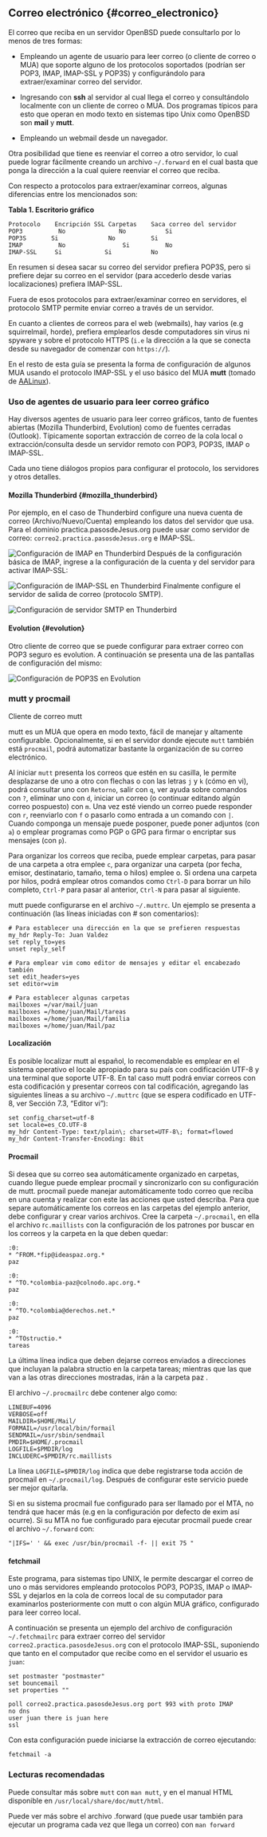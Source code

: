 ## Correo electrónico {#correo_electronico}

El correo que reciba en un servidor OpenBSD puede consultarlo por lo menos de tres formas:

  - Empleando un agente de usuario para leer correo (o cliente de correo o MUA) que soporte alguno de los protocolos soportados (podrían ser POP3, IMAP, IMAP-SSL y POP3S) y configurándolo para extraer/examinar correo del servidor.

  - Ingresando con **ssh** al servidor al cual llega el correo y consultándolo localmente con un cliente de correo o MUA. Dos programas típicos para esto que operan en modo texto en sistemas tipo Unix como OpenBSD son **mail** y **mutt**.

  - Empleando un webmail desde un navegador.

Otra posibilidad que tiene es reenviar el correo a otro servidor, lo cual puede lograr fácilmente creando un archivo ```~/.forward``` en el cual basta que ponga la dirección a la cual quiere reenviar el correo que reciba.

Con respecto a protocolos para extraer/examinar correos, algunas diferencias entre los mencionados son:

**Tabla 1. Escritorio gráfico**
```
Protocolo	 Encripción SSL	Carpetas	Saca correo del servidor
POP3		  No		 	   No			Si
POP3S	 	Si				No			Si
IMAP		  No			    Si			No
IMAP-SSL 	 Si	 		   Si		    No
```
En resumen si desea sacar su correo del servidor prefiera POP3S, pero si prefiere dejar su correo en el servidor (para accederlo desde varias localizaciones) prefiera IMAP-SSL.

Fuera de esos protocolos para extraer/examinar correo en servidores, el protocolo SMTP permite enviar correo a través de un servidor.

En cuanto a clientes de correos para el web (webmails), hay varios (e.g squirrelmail, horde), prefiera emplearlos desde computadores sin virus ni spyware y sobre el protocolo HTTPS (```i.e``` la dirección a la que se conecta desde su navegador de comenzar con ```https://```).

En el resto de esta guía se presenta la forma de configuración de algunos MUA usando el protocolo IMAP-SSL y el uso básico del MUA **mutt** (tomado de [AALinux](http://socrates.io/#UqCo8Cb)).

### Uso de agentes de usuario para leer correo gráfico

Hay diversos agentes de usuario para leer correo gráficos, tanto de fuentes abiertas (Mozilla Thunderbird, Evolution) como de fuentes cerradas (Outlook). Típicamente soportan extracción de correo de la cola local o extracción/consulta desde un servidor remoto con POP3, POP3S, IMAP o IMAP-SSL.

Cada uno tiene diálogos propios para configurar el protocolo, los servidores y otros detalles.

#### Mozilla Thunderbird {#mozilla_thunderbird}

Por ejemplo, en el caso de Thunderbird configure una nueva cuenta de correo (Archivo/Nuevo/Cuenta) empleando los datos del servidor que usa. Para el dominio practica.pasosdeJesus.org puede usar como servidor de correo: ```correo2.practica.pasosdeJesus.org``` e IMAP-SSL.

![Configuración de IMAP en Thunderbird](img/imaps-1-thunderbird.png)
Después de la configuración básica de IMAP, ingrese a la configuración de la cuenta y del servidor para activar IMAP-SSL:

![Configuración de IMAP-SSL en Thunderbird](img/imaps-2-thunderbird.png)
Finalmente configure el servidor de salida de correo (protocolo SMTP).

![Configuración de servidor SMTP en Thunderbird](img/imaps-3-thunderbird.png)

#### Evolution {#evolution}

Otro cliente de correo que se puede configurar para extraer correo con POP3 seguro es evolution. A continuación se presenta una de las pantallas de configuración del mismo:

![Configuración de POP3S en Evolution](img/evolution.png)

### mutt y procmail

Cliente de correo mutt

mutt es un MUA que opera en modo texto, fácil de manejar y altamente 
configurable. Opcionalmente, si en el servidor donde ejecute ```mutt``` también 
está ```procmail```, podrá automatizar bastante la organización de su correo 
electrónico.

Al iniciar ```mutt``` presenta los correos que estén en su casilla, le permite 
desplazarse de uno a otro con flechas o con las letras ```j``` y ```k``` 
(cómo en vi), podrá consultar uno con ```Retorno```, salir con ```q```, 
ver ayuda sobre comandos con ```?```, 
eliminar uno con ```d```, iniciar un correo (o continuar editando algún correo 
pospuesto) con ```m```. 
Una vez esté viendo un correo puede responder con ```r```, 
reenviarlo con ```f``` o pasarlo como entrada a un comando con ```|```. 
Cuando componga un mensaje puede posponer, puede poner adjuntos (con ```a```) 
o emplear programas como PGP o GPG para firmar o encriptar sus mensajes 
(con ```p```).

Para organizar los correos que reciba, puede emplear carpetas, para pasar de 
una carpeta a otra emplee ```c```, para organizar una carpeta (por fecha, 
emisor, destinatario, tamaño, tema o hilos) emplee o. 
Si ordena una carpeta por hilos, podrá emplear otros comandos como ```Ctrl-D``` 
para borrar un hilo completo, ```Ctrl-P``` para pasar al anterior, ```Ctrl-N``` 
para pasar al siguiente.

mutt puede configurarse en el archivo ```~/.muttrc```. Un ejemplo se presenta a 
continuación (las líneas iniciadas con # son comentarios):

```
# Para establecer una dirección en la que se prefieren respuestas
my_hdr Reply-To: Juan Valdez
set reply_to=yes
unset reply_self

# Para emplear vim como editor de mensajes y editar el encabezado también
set edit_headers=yes
set editor=vim

# Para establecer algunas carpetas
mailboxes =/var/mail/juan
mailboxes =/home/juan/Mail/tareas
mailboxes =/home/juan/Mail/familia
mailboxes =/home/juan/Mail/paz
```

#### Localización

Es posible localizar mutt al español, lo recomendable es emplear en el sistema 
operativo el locale apropiado para su país con codificación UTF-8 y una 
terminal que soporte UTF-8. En tal caso mutt podrá enviar correos con esta 
codificación y presentar correos con tal codificación, agregando las siguientes 
líneas a su archivo ```~/.muttrc``` (que se espera codificado en UTF-8, ver 
Sección 7.3, “Editor vi”):

```
set config_charset=utf-8
set locale=es_CO.UTF-8
my_hdr Content-Type: text/plain\; charset=UTF-8\; format=flowed
my_hdr Content-Transfer-Encoding: 8bit
```

#### Procmail

Si desea que su correo sea automáticamente organizado en carpetas, cuando 
llegue puede emplear procmail y sincronizarlo con su configuración de mutt. 
procmail puede manejar automáticamente todo correo que reciba en una cuenta y 
realizar con este las acciones que usted describa. Para que separe 
automáticamente los correos en las carpetas del ejemplo anterior, debe 
configurar y crear varios archivos. Cree la carpeta ```~/.procmail```, en ella 
el archivo r```c.maillists``` con la configuración de los patrones por 
buscar en los correos y la carpeta en la que deben quedar:

```
:0:
* ^FROM.*fip@ideaspaz.org.*
paz

:0:
* ^TO.*colombia-paz@colnodo.apc.org.*
paz

:0:
* ^TO.*colombia@derechos.net.*
paz

:0:
* ^TOstructio.*
tareas
```

La última línea indica que deben dejarse correos enviados a direcciones 
que incluyan la palabra structio en la carpeta tareas; mientras que las 
que van a las otras direcciones mostradas, irán a la carpeta paz .

El archivo ```~/.procmailrc``` debe contener algo como:

```
LINEBUF=4096
VERBOSE=off
MAILDIR=$HOME/Mail/
FORMAIL=/usr/local/bin/formail
SENDMAIL=/usr/sbin/sendmail
PMDIR=$HOME/.procmail
LOGFILE=$PMDIR/log
INCLUDERC=$PMDIR/rc.maillists
```

La línea ```LOGFILE=$PMDIR/log``` indica que debe registrarse toda acción de 
procmail en ```~/.procmail/log```. Después de configurar este servicio 
puede ser mejor quitarla.

Si en su sistema procmail fue configurado para ser llamado por el MTA, no 
tendrá que hacer más (e.g en la configuración por defecto de exim así ocurre). 
Si su MTA no fue configurado para ejecutar procmail puede crear el archivo 
```~/.forward``` con:

```
"|IFS=' ' && exec /usr/bin/procmail -f- || exit 75 "
```

#### fetchmail

Este programa, para sistemas tipo UNIX, le permite descargar el correo de uno 
o más servidores empleando protocolos POP3, POP3S, IMAP o IMAP-SSL y dejarlos 
en la cola de correos local de su computador para examinarlos posteriormente 
con mutt o con algún MUA gráfico, configurado para leer correo local.

A continuación se presenta un ejemplo del archivo de configuración 
```~/.fetchmailrc``` para extraer correo del servidor 
```correo2.practica.pasosdeJesus.org``` con el protocolo IMAP-SSL, suponiendo 
que tanto en el computador que recibe como en el servidor el usuario es 
```juan```:

```
set postmaster "postmaster"
set bouncemail
set properties ""

poll correo2.practica.pasosdeJesus.org port 993 with proto IMAP 
no dns
user juan there is juan here 
ssl
```
			  
Con esta configuración puede iniciarse la extracción de correo ejecutando:

```
fetchmail -a
```
			  
### Lecturas recomendadas

Puede consultar más sobre ```mutt``` con ```man mutt```, y en el manual HTML 
disponible en ```/usr/local/share/doc/mutt/html```.

Puede ver más sobre el archivo .forward (que puede usar también para ejecutar 
un programa cada vez que llega un correo) con ```man forward```


